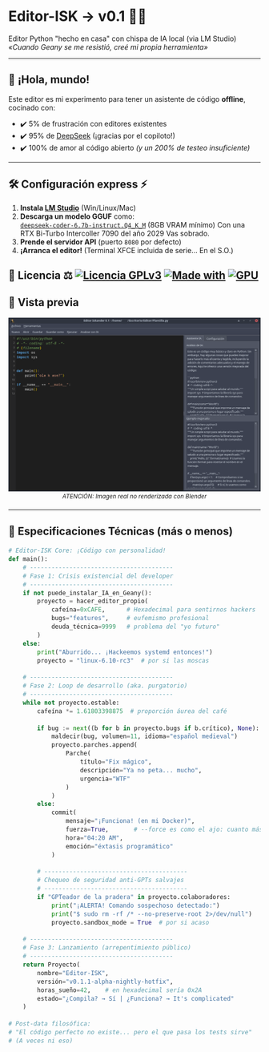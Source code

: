 # Editor-ISK → v0.1 🐍🔥

Editor Python "hecho en casa" con chispa de IA local (via LM Studio)  
*«Cuando Geany se me resistió, creé mi propia herramienta»*

---

## 🚀 **¡Hola, mundo!**
Este editor es mi experimento para tener un asistente de código **offline**, cocinado con:
- ✔️ 5% de frustración con editores existentes  
- ✔️ 95% de [DeepSeek](https://deepseek.com) (¡gracias por el copiloto!)  
- ✔️ 100% de amor al código abierto *(y un 200% de testeo insuficiente)*

---

## 🛠 **Configuración express** ⚡
1. **Instala [LM Studio](https://lmstudio.ai/download)** (Win/Linux/Mac)
2. **Descarga un modelo GGUF** como:  
   [`deepseek-coder-6.7b-instruct.Q4_K_M`](https://huggingface.co/TheBloke/deepseek-coder-6.7B-instruct-GGUF) (8GB VRAM mínimo)
   Con una RTX Bi-Turbo Intercoller 7090 del año 2029 Vas sobrado.
4. **Prende el servidor API** (puerto `8080` por defecto)
5. **¡Arranca el editor!** (Terminal XFCE incluida de serie... En el S.O.)

📜 Licencia ⚖️
[![Licencia GPLv3](https://img.shields.io/badge/⚖️_Licencia-GPLv3-important)](LICENSE)
[![Made with](https://img.shields.io/badge/Hecho_con-5%25_paciencia-ff69b4)](https://github.com/wsnlndrv)
[![GPU](https://img.shields.io/badge/GPU-8GB%2B-orange)](https://lmstudio.ai)
---

## 📸 **Vista previa**
<p align="center">
  <img src="https://raw.githubusercontent.com/wsnlndrv/Editor-ISK/main/Capturas/captura_20250625_050624.png" width="750" alt="Editor-ISK en acción">
  <br>
  <sup><em>ATENCIÓN: Imagen real no renderizada con Blender</em></sup>
</p>

---

## 🧪 **Especificaciones Técnicas (más o menos)**
```python
# Editor-ISK Core: ¡Código con personalidad!
def main():
    # ----------------------------------------
    # Fase 1: Crisis existencial del developer
    # ----------------------------------------
    if not puede_instalar_IA_en_Geany():
        proyecto = hacer_editor_propio(
            cafeína=0xCAFE,      # Hexadecimal para sentirnos hackers
            bugs="features",     # eufemismo profesional
            deuda_técnica=9999   # problema del "yo futuro"
        )
    else:
        print("Aburrido... ¡Hackeemos systemd entonces!")
        proyecto = "linux-6.10-rc3"  # por si las moscas

    # ----------------------------------------
    # Fase 2: Loop de desarrollo (aka. purgatorio)
    # ----------------------------------------
    while not proyecto.estable:
        cafeína *= 1.61803398875  # proporción áurea del café
        
        if bug := next((b for b in proyecto.bugs if b.crítico), None):
            maldecir(bug, volumen=11, idioma="español medieval")
            proyecto.parches.append(
                Parche(
                    título="Fix mágico", 
                    descripción="Ya no peta... mucho",
                    urgencia="WTF"
                )
            )
        else:
            commit(
                mensaje="¡Funciona! (en mi Docker)",
                fuerza=True,       # --force es como el ajo: cuanto más mejor
                hora="04:20 AM",
                emoción="éxtasis programático"
            )
        
        # ----------------------------------------
        # Chequeo de seguridad anti-GPTs salvajes
        # ----------------------------------------
        if "GPTeador de la pradera" in proyecto.colaboradores:
            print("¡ALERTA! Comando sospechoso detectado:")
            print("$ sudo rm -rf /* --no-preserve-root 2>/dev/null")
            proyecto.sandbox_mode = True  # por si acaso

    # ----------------------------------------
    # Fase 3: Lanzamiento (arrepentimiento público)
    # ----------------------------------------
    return Proyecto(
        nombre="Editor-ISK", 
        versión="v0.1.1-alpha-nightly-hotfix",
        horas_sueño=42,    # en hexadecimal sería 0x2A
        estado="¿Compila? → Sí | ¿Funciona? → It's complicated"
    )

# Post-data filosófica:
# "El código perfecto no existe... pero el que pasa los tests sirve"
# (A veces ni eso)
```
